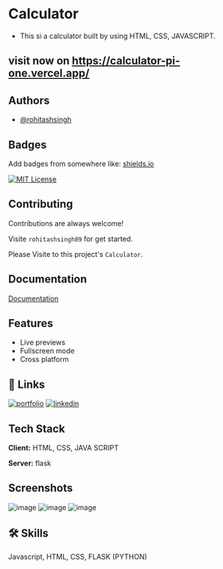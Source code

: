 # Calculator
- This si a calculator built by using HTML, CSS, JAVASCRIPT.

## visit now on https://calculator-pi-one.vercel.app/

## Authors

- [@rohitashsingh](https://www.github.com/rohitashsingh89/)


## Badges

Add badges from somewhere like: [shields.io](https://shields.io/)

[![MIT License](https://img.shields.io/badge/License-MIT-green.svg)](https://choosealicense.com/licenses/mit/)


## Contributing

Contributions are always welcome!

Visite `rohitashsingh89` for get started.

Please Visite to this project's `Calculator`.

## Documentation

[Documentation](https://github.com/rohitashsingh89/)


## Features
 
- Live previews
- Fullscreen mode
- Cross platform


## 🔗 Links
[![portfolio](https://img.shields.io/badge/my_portfolio-000?style=for-the-badge&logo=ko-fi&logoColor=white)](https://github.com/rohitashsingh89/)
[![linkedin](https://img.shields.io/badge/linkedin-0A66C2?style=for-the-badge&logo=linkedin&logoColor=white)](https://www.linkedin.com/in/rohitash-singh-12a879213/)


## Tech Stack

**Client:** HTML, CSS, JAVA SCRIPT

**Server:** flask

## Screenshots

![image](https://user-images.githubusercontent.com/93479842/214803914-7489c897-2bde-4146-aeed-308017c379cc.png)
![image](https://user-images.githubusercontent.com/93479842/214803883-43997d7a-c5d5-4faa-be7f-38705174c5ea.png)
![image](https://user-images.githubusercontent.com/93479842/214821030-bbc74621-eb00-4b22-9297-a7fa2c64ac89.png)


## 🛠 Skills
Javascript, HTML, CSS, FLASK (PYTHON)


